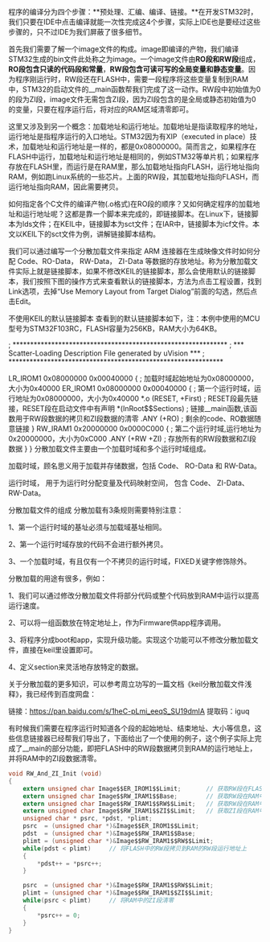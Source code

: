 程序的编译分为四个步骤：**预处理、汇编、编译、链接。**在开发STM32时，我们只要在IDE中点击编译就能一次性完成这4个步骤，实际上IDE也是要经过这些步骤的，只不过IDE为我们屏蔽了很多细节。

首先我们需要了解一个image文件的构成。image即编译的产物，我们编译STM32生成的bin文件此处称之为image。一个image文件由**RO段和RW段**组成，**RO段包含只读的代码段和常量**，**RW段包含可读可写的全局变量和静态变量**。因为程序刚运行时，RW段还在FLASH中，需要一段程序将这些变量复制到RAM中，STM32的启动文件的__main函数帮我们完成了这一动作。RW段中初始值为0的段为ZI段，image文件无需包含ZI段，因为ZI段包含的是全局或静态初始值为0的变量，只要在程序运行后，将对应的RAM区域清零即可。

这里又涉及到另一个概念：加载地址和运行地址。加载地址是指读取程序的地址，运行地址是指程序运行的入口地址。STM32因为有XIP（executed in place）技术，加载地址和运行地址是一样的，都是0x08000000。简而言之，如果程序在FLASH中运行，加载地址和运行地址是相同的，例如STM32等单片机；如果程序存放在FLASH里，而运行是在RAM里，那么加载地址指向FLASH，运行地址指向RAM，例如跑Linux系统的一些芯片。上面的RW段，其加载地址指向FLASH，而运行地址指向RAM，因此需要拷贝。

如何指定各个C文件的编译产物(.o格式)在RO段的顺序？又如何确定程序的加载地址和运行地址呢？这都是靠一个脚本来完成的，即链接脚本。在Linux下，链接脚本为lds文件；在KEIL中，链接脚本为sct文件；在IAR中，链接脚本为icf文件。本文以KEIL下的sct文件为例，讲解链接脚本结构。

我们可以通过编写一个分散加载文件来指定 ARM 连接器在生成映像文件时如何分配 Code、RO-Data， RW-Data， ZI-Data 等数据的存放地址。称为分散加载文件实际上就是链接脚本，如果不修改KEIL的链接脚本，那么会使用默认的链接脚本，我们按照下图的操作方式来查看默认的链接脚本，方法为点击工程设置，找到Link选项，去掉“Use Memory Layout from Target Dialog”前面的勾选，然后点击Edit。


不使用KEIL的默认链接脚本
 查看到的默认链接脚本如下，注：本例中使用的MCU型号为STM32F103RC，FLASH容量为256KB，RAM大小为64KB。

; *************************************************************
; *** Scatter-Loading Description File generated by uVision ***
; *************************************************************

LR_IROM1 0x08000000 0x00040000  {    ; 加载时域起始地址为0x08000000，大小为0x40000
  ER_IROM1 0x08000000 0x00040000  {  ; 第一个运行时域，运行地址为0x08000000，大小为0x40000
   *.o (RESET, +First)               ; RESET段最先链接，RESET段在启动文件中有声明
   *(InRoot$$Sections)               ; 链接__main函数,该函数用于RW段数据的拷贝和ZI段数据的清零
   .ANY (+RO)                        ; 剩余的code、RO数据随意链接
  }
  RW_IRAM1 0x20000000 0x0000C000  {  ; 第二个运行时域,运行地址为0x20000000，大小为0xC000
   .ANY (+RW +ZI)                    ; 存放所有的RW段数据和ZI段数据
  }
}
分散加载文件主要由一个加载时域和多个运行时域组成。

加载时域，顾名思义用于加载并存储数据，包括 Code、 RO-Data 和 RW-Data。

运行时域， 用于为运行时分配变量及代码映射空间， 包含 Code、 ZI-Data、 RW-Data。



分散加载文件的组成
 分散加载有3条规则需要特别注意：

1、第一个运行时域的基址必须与加载域基址相同。

2、第一个运行时域存放的代码不会进行额外拷贝。

3、一个加载时域，有且仅有一个不拷贝的运行时域，FIXED关键字修饰除外。


分散加载的用途有很多，例如：

1、我们可以通过修改分散加载文件将部分代码或整个代码放到RAM中运行以提高运行速度。

2、可以将一组函数放在特定地址上，作为Firmware供app程序调用。

3、将程序分成boot和app，实现升级功能。实现这个功能可以不修改分散加载文件，直接在keil里设置即可。

4、定义section来灵活地存放特定的数据。

关于分散加载的更多知识，可以参考周立功写的一篇文档《keil分散加载文件浅释》，我已经传到百度网盘：

链接：https://pan.baidu.com/s/1heC-pLmi_eeqS_SU19dmIA      提取码：iguq 

有时候我们需要在程序运行时知道各个段的起始地址、结束地址、大小等信息，这些信息链接器已经帮我们导出了，下面给出了一个使用的例子，这个例子实际上完成了__main的部分功能，即把FLASH中的RW段数据拷贝到RAM的运行地址上，并将RAM中的ZI段数据清零。


		
```c
void RW_And_ZI_Init (void)
{
    extern unsigned char Image$$ER_IROM1$$Limit;       // 获取RW段在FLASH中的加载地址
    extern unsigned char Image$$RW_IRAM1$$Base;        // 获取RW段在RAM中的运行地址    
    extern unsigned char Image$$RW_IRAM1$$RW$$Limit;   // 获取RW段在RAM中的结束地址
    extern unsigned char Image$$RW_IRAM1$$ZI$$Limit;   // 获取ZI段在RAM中的结束地址
    unsigned char * psrc, *pdst, *plimt;
    psrc  = (unsigned char *)&Image$$ER_IROM1$$Limit;
    pdst  = (unsigned char *)&Image$$RW_IRAM1$$Base;
    plimt = (unsigned char *)&Image$$RW_IRAM1$$RW$$Limit;
    while(pdst < plimt)     // 将FLASH中的RW段拷贝到RAM的RW段运行地址上
    {
        *pdst++ = *psrc++;
    }

    psrc  = (unsigned char *)&Image$$RW_IRAM1$$RW$$Limit;
    plimt = (unsigned char *)&Image$$RW_IRAM1$$ZI$$Limit;
    while(psrc < plimt)     // 将RAM中的ZI段清零
    {
        *psrc++ = 0;
    }
} 
```


